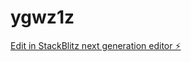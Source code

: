 # ygwz1z

[Edit in StackBlitz next generation editor ⚡️](https://stackblitz.com/~/github.com/CaiCharles01/ygwz1z)